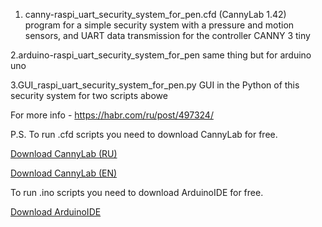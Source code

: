 1. canny-raspi_uart_security_system_for_pen.cfd (CannyLab 1.42)  
program for a simple security system with a pressure and motion sensors,
and UART data transmission for the controller CANNY 3 tiny

2.arduino-raspi_uart_security_system_for_pen
same thing but for arduino uno

3.GUI_raspi_uart_security_system_for_pen.py
GUI in the Python of this security system for  two scripts abowe

For more info - https://habr.com/ru/post/497324/ 

P.S. 
  To run .cfd scripts you need to download CannyLab for free.
  
  [Download CannyLab (RU)](https://canny.ru/downloads/)  
  
  [Download CannyLab (EN)](https://www.cannylogic.com/downloads/)  
  
  To run .ino scripts you need to download ArduinoIDE for free.
  
  [Download ArduinoIDE](https://www.arduino.cc/en/Main/Software)  
